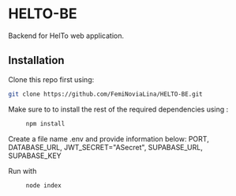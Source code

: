 # HELTO-BE

Backend for HelTo web application.

## Installation
Clone this repo first using:
```sh
git clone https://github.com/FemiNoviaLina/HELTO-BE.git
```

Make sure to to install the rest of the required dependencies using :
```sh
     npm install
```

Create a file name .env and provide information below:
PORT, DATABASE_URL, JWT_SECRET="ASecret", SUPABASE_URL, SUPABASE_KEY

Run with 
```sh
     node index
```